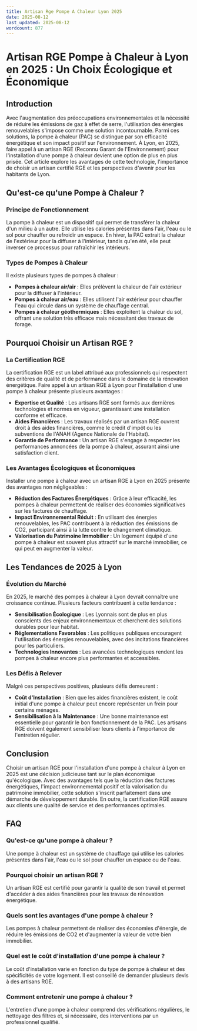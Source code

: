 ```yaml
---
title: Artisan Rge Pompe A Chaleur Lyon 2025
date: 2025-08-12
last_updated: 2025-08-12
wordcount: 877
---
```


# Artisan RGE Pompe à Chaleur à Lyon en 2025 : Un Choix Écologique et Économique

## Introduction

Avec l'augmentation des préoccupations environnementales et la nécessité de réduire les émissions de gaz à effet de serre, l'utilisation des énergies renouvelables s'impose comme une solution incontournable. Parmi ces solutions, la pompe à chaleur (PAC) se distingue par son efficacité énergétique et son impact positif sur l'environnement. À Lyon, en 2025, faire appel à un artisan RGE (Reconnu Garant de l'Environnement) pour l'installation d'une pompe à chaleur devient une option de plus en plus prisée. Cet article explore les avantages de cette technologie, l'importance de choisir un artisan certifié RGE et les perspectives d'avenir pour les habitants de Lyon.

## Qu'est-ce qu'une Pompe à Chaleur ?

### Principe de Fonctionnement

La pompe à chaleur est un dispositif qui permet de transférer la chaleur d'un milieu à un autre. Elle utilise les calories présentes dans l'air, l'eau ou le sol pour chauffer ou refroidir un espace. En hiver, la PAC extrait la chaleur de l'extérieur pour la diffuser à l'intérieur, tandis qu'en été, elle peut inverser ce processus pour rafraîchir les intérieurs.

### Types de Pompes à Chaleur

Il existe plusieurs types de pompes à chaleur :

- **Pompes à chaleur air/air** : Elles prélèvent la chaleur de l'air extérieur pour la diffuser à l'intérieur.
- **Pompes à chaleur air/eau** : Elles utilisent l'air extérieur pour chauffer l'eau qui circule dans un système de chauffage central.
- **Pompes à chaleur géothermiques** : Elles exploitent la chaleur du sol, offrant une solution très efficace mais nécessitant des travaux de forage.

## Pourquoi Choisir un Artisan RGE ?

### La Certification RGE

La certification RGE est un label attribué aux professionnels qui respectent des critères de qualité et de performance dans le domaine de la rénovation énergétique. Faire appel à un artisan RGE à Lyon pour l'installation d'une pompe à chaleur présente plusieurs avantages :

- **Expertise et Qualité** : Les artisans RGE sont formés aux dernières technologies et normes en vigueur, garantissant une installation conforme et efficace.
- **Aides Financières** : Les travaux réalisés par un artisan RGE ouvrent droit à des aides financières, comme le crédit d'impôt ou les subventions de l'ANAH (Agence Nationale de l'Habitat).
- **Garantie de Performance** : Un artisan RGE s'engage à respecter les performances annoncées de la pompe à chaleur, assurant ainsi une satisfaction client.

### Les Avantages Écologiques et Économiques

Installer une pompe à chaleur avec un artisan RGE à Lyon en 2025 présente des avantages non négligeables :

- **Réduction des Factures Énergétiques** : Grâce à leur efficacité, les pompes à chaleur permettent de réaliser des économies significatives sur les factures de chauffage.
- **Impact Environnemental Réduit** : En utilisant des énergies renouvelables, les PAC contribuent à la réduction des émissions de CO2, participant ainsi à la lutte contre le changement climatique.
- **Valorisation du Patrimoine Immobilier** : Un logement équipé d'une pompe à chaleur est souvent plus attractif sur le marché immobilier, ce qui peut en augmenter la valeur.

## Les Tendances de 2025 à Lyon

### Évolution du Marché

En 2025, le marché des pompes à chaleur à Lyon devrait connaître une croissance continue. Plusieurs facteurs contribuent à cette tendance :

- **Sensibilisation Écologique** : Les Lyonnais sont de plus en plus conscients des enjeux environnementaux et cherchent des solutions durables pour leur habitat.
- **Réglementations Favorables** : Les politiques publiques encouragent l'utilisation des énergies renouvelables, avec des incitations financières pour les particuliers.
- **Technologies Innovantes** : Les avancées technologiques rendent les pompes à chaleur encore plus performantes et accessibles.

### Les Défis à Relever

Malgré ces perspectives positives, plusieurs défis demeurent :

- **Coût d'Installation** : Bien que les aides financières existent, le coût initial d'une pompe à chaleur peut encore représenter un frein pour certains ménages.
- **Sensibilisation à la Maintenance** : Une bonne maintenance est essentielle pour garantir le bon fonctionnement de la PAC. Les artisans RGE doivent également sensibiliser leurs clients à l'importance de l'entretien régulier.

## Conclusion

Choisir un artisan RGE pour l'installation d'une pompe à chaleur à Lyon en 2025 est une décision judicieuse tant sur le plan économique qu'écologique. Avec des avantages tels que la réduction des factures énergétiques, l'impact environnemental positif et la valorisation du patrimoine immobilier, cette solution s'inscrit parfaitement dans une démarche de développement durable. En outre, la certification RGE assure aux clients une qualité de service et des performances optimales.

## FAQ

### Qu'est-ce qu'une pompe à chaleur ?

Une pompe à chaleur est un système de chauffage qui utilise les calories présentes dans l'air, l'eau ou le sol pour chauffer un espace ou de l'eau.

### Pourquoi choisir un artisan RGE ?

Un artisan RGE est certifié pour garantir la qualité de son travail et permet d'accéder à des aides financières pour les travaux de rénovation énergétique.

### Quels sont les avantages d'une pompe à chaleur ?

Les pompes à chaleur permettent de réaliser des économies d'énergie, de réduire les émissions de CO2 et d'augmenter la valeur de votre bien immobilier.

### Quel est le coût d'installation d'une pompe à chaleur ?

Le coût d'installation varie en fonction du type de pompe à chaleur et des spécificités de votre logement. Il est conseillé de demander plusieurs devis à des artisans RGE.

### Comment entretenir une pompe à chaleur ?

L'entretien d'une pompe à chaleur comprend des vérifications régulières, le nettoyage des filtres et, si nécessaire, des interventions par un professionnel qualifié.